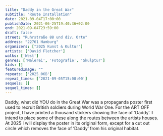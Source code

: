 ```yaml
---
title: "Daddy in the Great War"
subtitle: "Route Installation"
date: 2021-09-04T17:00:00
publishDate: 2021-06-25T19:40:36+02:00
end: 2021-09-04T23:59:00
draft: false
street: "Ruhrstraße 88 und div. Orte"
address: "22761 Hamburg"
organizers: ["2025 Kunst & Kultur"]
artists: ['David Fletcher']
walks: ['West']
genres: ['Malerei', 'Fotografie', 'Skulptur']
kids: []
featuredImage: ""
repeats: ['2025_06B']
repeat_times: ['2021-09-05T15:00:00']
sequels: []
sequel_times: []
---
```


Daddy, what did YOU do in the Great War was a propaganda poster first used to recruit British soldiers during World War One. For the ART OFF project, I have printed a thousand stickers showing the face of ‘Daddy’. I intend to place some of these along the routes between the artists houses. At 2025 I will display the poster in its original form, except for a cut out circle which removes the face of ‘Daddy’ from his original habitat.
